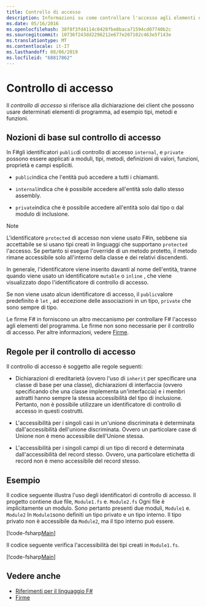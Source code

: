 ```yaml
---
title: Controllo di accesso
description: Informazioni su come controllare l'accesso agli elementi di programmazione, ad esempio tipi, metodi e funzioni, nel F# linguaggio di programmazione.
ms.date: 05/16/2016
ms.openlocfilehash: 38f8f3fd4114c0428fbe8baca71594cd07740b2c
ms.sourcegitcommit: 10736f243dd2296212e677e207102c463e5f143e
ms.translationtype: MT
ms.contentlocale: it-IT
ms.lasthandoff: 08/06/2019
ms.locfileid: "68817862"
---
```

# <a name="access-control"></a>Controllo di accesso

Il *controllo di accesso* si riferisce alla dichiarazione dei client che possono usare determinati elementi di programma, ad esempio tipi, metodi e funzioni.

## <a name="basics-of-access-control"></a>Nozioni di base sul controllo di accesso

In F#gli identificatori `public`di controllo di accesso `internal`, e `private` possono essere applicati a moduli, tipi, metodi, definizioni di valori, funzioni, proprietà e campi espliciti.

- `public`indica che l'entità può accedere a tutti i chiamanti.

- `internal`indica che è possibile accedere all'entità solo dallo stesso assembly.

- `private`indica che è possibile accedere all'entità solo dal tipo o dal modulo di inclusione.

> [!NOTE]
> L'identificatore `protected` di accesso non viene usato F#in, sebbene sia accettabile se si usano tipi creati in linguaggi che supportano `protected` l'accesso. Se pertanto si esegue l'override di un metodo protetto, il metodo rimane accessibile solo all'interno della classe e dei relativi discendenti.

In generale, l'identificatore viene inserito davanti al nome dell'entità, tranne quando viene usato un identificatore `mutable` o `inline` , che viene visualizzato dopo l'identificatore di controllo di accesso.

Se non viene usato alcun identificatore di accesso, il `public`valore predefinito è `let` , ad eccezione delle associazioni in un tipo, `private` che sono sempre di tipo.

Le firme F# in forniscono un altro meccanismo per controllare F# l'accesso agli elementi del programma. Le firme non sono necessarie per il controllo di accesso. Per altre informazioni, vedere [Firme](signatures.md).

## <a name="rules-for-access-control"></a>Regole per il controllo di accesso

Il controllo di accesso è soggetto alle regole seguenti:

- Dichiarazioni di ereditarietà (ovvero l'uso di `inherit` per specificare una classe di base per una classe), dichiarazioni di interfaccia (ovvero specificando che una classe implementa un'interfaccia) e i membri astratti hanno sempre la stessa accessibilità del tipo di inclusione. Pertanto, non è possibile utilizzare un identificatore di controllo di accesso in questi costrutti.

- L'accessibilità per i singoli casi in un'unione discriminata è determinata dall'accessibilità dell'unione discriminata. Ovvero un particolare case di Unione non è meno accessibile dell'Unione stessa.

- L'accessibilità per i singoli campi di un tipo di record è determinata dall'accessibilità del record stesso. Ovvero, una particolare etichetta di record non è meno accessibile del record stesso.

## <a name="example"></a>Esempio

Il codice seguente illustra l'uso degli identificatori di controllo di accesso. Il progetto contiene due file, `Module1.fs` e. `Module2.fs` Ogni file è implicitamente un modulo. Sono pertanto presenti due moduli, `Module1` e. `Module2` In `Module1`sono definiti un tipo privato e un tipo interno. Il tipo privato non è accessibile da `Module2`, ma il tipo interno può essere.

[!code-fsharp[Main](~/samples/snippets/fsharp/access-control/snippet1.fs)]

Il codice seguente verifica l'accessibilità dei tipi creati in `Module1.fs`.

[!code-fsharp[Main](~/samples/snippets/fsharp/access-control/snippet2.fs)]

## <a name="see-also"></a>Vedere anche

- [Riferimenti per il linguaggio F#](index.md)
- [Firme](signatures.md)
